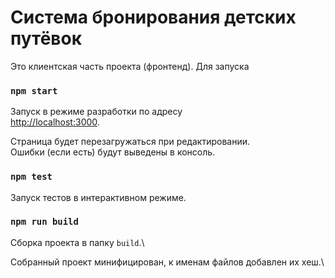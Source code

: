 
# Система бронирования детских путёвок

Это клиентская часть проекта (фронтенд).
Для запуска

### `npm start`

Запуск в режиме разработки по адресу\
[http://localhost:3000](http://localhost:3000).

Страница будет перезагружаться при редактировании.\
Ошибки (если есть) будут выведены в консоль.

### `npm test`

Запуск тестов в интерактивном режиме.

### `npm run build`

Сборка проекта в папку `build`.\

Собранный проект минифицирован, к именам файлов добавлен их хеш.\